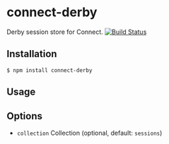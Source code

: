 connect-derby
=============

Derby session store for Connect.
[![Build Status](https://travis-ci.org/psirenny/connect-derby.png?branch=master)](https://travis-ci.org/psirenny/connect-derby)

Installation
------------

    $ npm install connect-derby

Usage
-----

Options
-------

 - `collection` Collection (optional, default: `sessions`)
